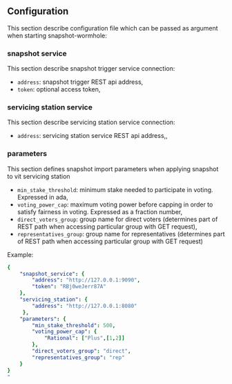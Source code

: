 ## Configuration

This section describe configuration file which can be passed as argument when starting snapshot-wormhole:

### snapshot service

This section describe snapshot trigger service connection:

- `address`: snapshot trigger REST api address,
- `token`: optional access token,

### servicing station service

This section describe servicing station service connection:

- `address`: servicing station service REST api address,,

### parameters

This section defines snapshot import parameters when applying snapshot to vit servicing station

- `min_stake_threshold`: minimum stake needed to participate in voting. Expressed in ada,
- `voting_power_cap`: maximum voting power before capping in order to satisfy fairness in voting. Expressed as a fraction number,
- `direct_voters_group`: group name for direct voters (determines part of REST path when accessing particular group with GET request),
- `representatives_group`: group name for representatives (determines part of REST path when accessing particular group with GET request)

Example:

```yaml
{
    "snapshot_service": {
        "address": "http://127.0.0.1:9090",
        "token": "RBj0weJerr87A"
    },
    "servicing_station": {
        "address": "http://127.0.0.1:8080"
     },
    "parameters": {
        "min_stake_threshold": 500,
        "voting_power_cap": {
		    "Rational": ["Plus",[1,2]]
        },
        "direct_voters_group": "direct",
        "representatives_group": "rep"
    }
}
"
```